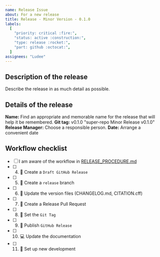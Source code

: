 ```yaml
---
name: Release Issue
about: For a new release
title: Release - Minor Version - 0.1.0
labels:
  [
    "priority: critical :fire:",
    "status: active :construction:",
    "type: release :rocket:",
    "part: github :octocat:",
  ]
assignees: "Ludee"
---
```


## Description of the release

Describe the release in as much detail as possible.

## Details of the release

**Name:** Find an appropriate and memorable name for the release that will help it be remembered.
**Git tag:** v0.1.0 "super-repo Minor Release v0.1.0"
**Release Manager:** Choose a responsible person.
**Date:** Arrange a convenient date

## Workflow checklist

- [ ] I am aware of the workflow in [RELEASE_PROCEDURE.md](https://github.com/rl-institut/super-repo/blob/production/RELEASE_PROCEDURE.md)
- [ ] 4. 🐙 Create a `Draft GitHub Release`
- [ ] 5. 💠 Create a `release` branch
- [ ] 6. 📝 Update the version files (CHANGELOG.md, CITATION.cff)
- [ ] 7. 🐙 Create a Release Pull Request
- [ ] 8. 💠 Set the `Git Tag`
- [ ] 9. 🐙 Publish `GitHub Release`
- [ ] 10. 💻 Update the documentation
- [ ] 11. 🐙 Set up new development
